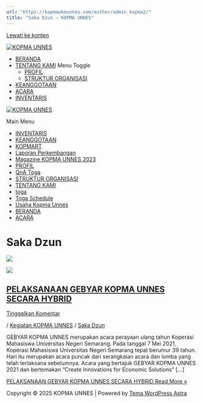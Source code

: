 ```yaml
---
url: "https://kopmaukmunnes.com/author/admin_kopma2/"
title: "Saka Dzun – KOPMA UNNES"
---
```


[Lewati ke konten](https://kopmaukmunnes.com/author/admin_kopma2/#content "Lewati ke konten")

[![KOPMA UNNES](https://kopmaukmunnes.com/wp-content/uploads/2021/07/cropped-kopma-unnes.png)](https://kopmaukmunnes.com/)

- [BERANDA](https://kopmaukmunnes.com/)
- [TENTANG KAMI](https://kopmaukmunnes.com/tentang-kami/) Menu Toggle
  - [PROFIL](https://kopmaukmunnes.com/profil/)
  - [STRUKTUR ORGANISASI](https://kopmaukmunnes.com/struktur-organisasi/)
- [KEANGGOTAAN](https://kopmaukmunnes.com/keanggotaan/)
- [ACARA](https://kopmaukmunnes.com/blog/)
- [INVENTARIS](https://kopmaukmunnes.com/inventaris/)

[![KOPMA UNNES](https://kopmaukmunnes.com/wp-content/uploads/2021/07/cropped-kopma-unnes.png)](https://kopmaukmunnes.com/)

Main Menu

- [INVENTARIS](https://kopmaukmunnes.com/inventaris/)
- [KEANGGOTAAN](https://kopmaukmunnes.com/keanggotaan/)
- [KOPMART](https://kopmaukmunnes.com/elementor-1642/)
- [Laporan Perkembangan](https://kopmaukmunnes.com/laporan-perkembangan/)
- [Magazine KOPMA UNNES 2023](https://kopmaukmunnes.com/magazine-kopma-unnes-2023/)
- [PROFIL](https://kopmaukmunnes.com/profil/)
- [QnA Toga](https://kopmaukmunnes.com/jadwal-toga/)
- [STRUKTUR ORGANISASI](https://kopmaukmunnes.com/struktur-organisasi/)
- [TENTANG KAMI](https://kopmaukmunnes.com/tentang-kami/)
- [toga](https://kopmaukmunnes.com/elementor-1661/)
- [Toga Schedule](https://kopmaukmunnes.com/toga-schedule/)
- [Usaha Kopma Unnes](https://kopmaukmunnes.com/usaha-kopma-unnes/)
- [BERANDA](https://kopmaukmunnes.com/)
- [ACARA](https://kopmaukmunnes.com/blog/)

# Saka Dzun

![](https://secure.gravatar.com/avatar/f77673f49380a5a73650debce8373bab67528dd368571debaa9ac583985ba47f?s=120&d=mm&r=g)

[![](https://kopmaukmunnes.com/wp-content/uploads/2021/07/SAVE_20210717_201101-1024x512.jpeg)](https://kopmaukmunnes.com/pelaksanaan-gebyar-kopma-unnes-secara-hybrid/)

## [PELAKSANAAN GEBYAR KOPMA UNNES SECARA HYBRID](https://kopmaukmunnes.com/pelaksanaan-gebyar-kopma-unnes-secara-hybrid/)

[Tinggalkan Komentar](https://kopmaukmunnes.com/pelaksanaan-gebyar-kopma-unnes-secara-hybrid/#respond)

/ [Kegiatan KOPMA UNNES](https://kopmaukmunnes.com/category/kegiatan-kopma-unnes/) / [Saka Dzun](https://kopmaukmunnes.com/author/admin_kopma2/ "Lihat seluruh tulisan oleh Saka Dzun")

GEBYAR KOPMA UNNES merupakan acara perayaan ulang tahun Koperasi Mahasiswa Universitas Negeri Semarang. Pada tanggal 7 Mei 2021, Koperasi Mahasiswa Universitas Negeri Semarang tepat berumur 39 tahun. Hari itu merupakan acara puncak dari serangkaian acara dan lomba yang telah terlaksana sebelumnya. Acara yang bertajuk GEBYAR KOPMA UNNES 2021 dan bertemakan “Create Innovations for Economic Solutions” \[…\]

[PELAKSANAAN GEBYAR KOPMA UNNES SECARA HYBRID Read More »](https://kopmaukmunnes.com/pelaksanaan-gebyar-kopma-unnes-secara-hybrid/)

Copyright © 2025 KOPMA UNNES \| Powered by [Tema WordPress Astra](https://wpastra.com/)
